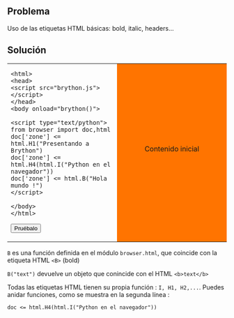 Problema
--------

Uso de las etiquetas HTML b&aacute;sicas: bold, italic, headers...


Soluci&oacute;n
--------


<table width="100%">
<tr>
<td style="width:50%;">

    <html>
    <head>
    <script src="brython.js"></script>
    </head>
    <body onload="brython()">
    
    <script type="text/python">
    from browser import doc,html
    doc['zone'] <= html.H1("Presentando a Brython")
    doc['zone'] <= html.H4(html.I("Python en el navegador"))
    doc['zone'] <= html.B("Hola mundo !")
    </script>
    
    </body>
    </html>

<button id="fill_zone">Pru&eacute;balo</button>
</td>
<td id="zone" style="background-color:#FF7400;text-align:center;">Contenido inicial<p>
</td>
</tr>
</table>

<script type="text/python3">
def fill_zone(ev):
    frmo browser import doc,html
    doc['zone'] <= html.H1("Presentando a Brython")
    doc['zone'] <= html.H4(html.I("Python en el navegador"))
    doc['zone'] <= html.B("Hola mundo !")

doc['fill_zone'].bind('click', fill_zone)
</script>

`B` es una función definida en el módulo `browser.html`, que coincide con la etiqueta HTML `<B>` (bold)

`B("text")` devuelve un objeto que conincide con el HTML `<b>text</b>`

Todas las etiquetas HTML tienen su propia función : `I, H1, H2,...`. Puedes anidar funciones, como se muestra en la segunda línea :

    doc <= html.H4(html.I("Python en el navegador"))

